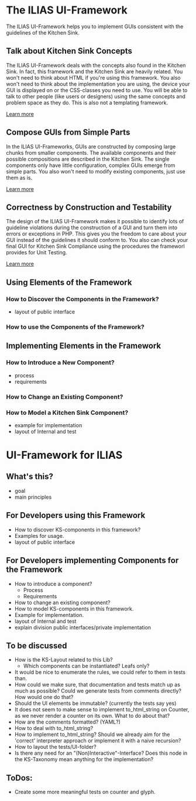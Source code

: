 # The ILIAS UI-Framework

The ILIAS UI-Framework helps you to implement GUIs consistent with the guidelines
of the Kitchen Sink.

## Talk about Kitchen Sink Concepts

The ILIAS UI-Framework deals with the concepts also found in the Kitchen Sink.
In fact, this framework and the Kitchen Sink are heavily related. You won't need
to think about HTML if you're using this framework. You also won't need to think
about the implementation you are using, the device your GUI is displayed on or
the CSS-classes you need to use. You will be able to talk to other people (like
users or designers) using the same concepts and problem space as they do. This is
also not a templating framework.

[Learn more](doku/talk_about_ks_concepts.md)

## Compose GUIs from Simple Parts

In the ILIAS UI-Frameworks, GUIs are constructed by composing large chunks from
smaller components. The available components and their possible compositions are
described in the Kitchen Sink. The single components only have little  configuration,
complex GUIs emerge from simple parts. You also won't need to modify existing
components, just use them as is.

[Learn more](doku/composition.md)

## Correctness by Construction and Testability

The design of the ILIAS UI-Framework makes it possible to identify lots of
guideline violations during the construction of a GUI and turn them into errors
or exceptions in PHP. This gives you the freedom to care about your GUI instead
of the guidelines it should conform to. You also can check your final GUI for
Kitchen Sink Compliance using the procedures the frameworl provides for Unit
Testing.

[Learn more](doku/correctness.md)

## Using Elements of the Framework

### How to Discover the Components in the Framework?

* layout of public interface

### How to use the Components of the Framework?


## Implementing Elements in the Framework

### How to Introduce a New Component?

* process
* requirements

### How to Change an Existing Component?

### How to Model a Kitchen Sink Component?

* example for implementation
* layout of Internal and test



# UI-Framework for ILIAS

## What's this?

* goal
* main principles

## For Developers using this Framework

* How to discover KS-components in this framework?
* Examples for usage.
* layout of public interface

## For Developers implementing Components for the Framework

* How to introduce a component?
	* Process
	* Requirements
* How to change an existing component?
* How to model KS-components in this framework.
* Example for implementation.
* layout of Internal and test
* explain division public interfaces/private implementation

## To be discussed

* How is the KS-Layout related to this Lib?
	* Which components can be instantiated? Leafs only?
* It would be nice to enumerate the rules, we could refer to them in tests than.
* How could we make sure, that documentation and tests match up as much
  as possible? Could we generate tests from comments directly? How would one
  do that?
* Should the UI elements be immutable? (currently the tests say yes)
* It does not seem to make sense to implement to_html_string on Counter, as we
  never render a counter on its own. What to do about that?
* How are the comments formatted? (YAML?)
* How to deal with to_html_string?
* How to implement to_html_string? Should we already aim for the 'correct'
  interpreter approach or implement it with a naive recursion?
* How to layout the tests/UI-folder?
* Is there any need for an "(Non)Interactive"-Interface? Does this node in
  the KS-Taxonomy mean anything for the implementation?

## ToDos:

* Create some more meaningful tests on counter and glyph.